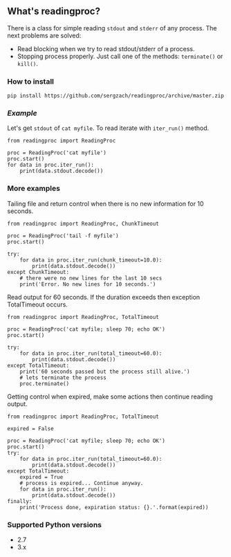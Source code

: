 ## What's readingproc?

There is a class for simple reading `stdout` and `stderr` of any process. 
The next problems are solved:
* Read blocking when we try to read stdout/stderr of a process. 
* Stopping process properly. Just call one of the methods: `terminate()` or `kill()`.

### How to install

`pip install https://github.com/sergzach/readingproc/archive/master.zip`

### *Example*

Let's get `stdout` of `cat myfile`. To read iterate with `iter_run()` method.

```
from readingproc import ReadingProc

proc = ReadingProc('cat myfile')
proc.start()
for data in proc.iter_run():
    print(data.stdout.decode())
```

### More examples

Tailing file and return control when there is no new information for 10 seconds.

```
from readingproc import ReadingProc, ChunkTimeout

proc = ReadingProc('tail -f myfile')
proc.start()

try:
    for data in proc.iter_run(chunk_timeout=10.0):
        print(data.stdout.decode())
except ChunkTimeout:
    # there were no new lines for the last 10 secs
    print('Error. No new lines for 10 seconds.')    
```

Read output for 60 seconds. If the duration exceeds then exception TotalTimeout occurs.
```
from readingproc import ReadingProc, TotalTimeout

proc = ReadingProc('cat myfile; sleep 70; echo OK')
proc.start()

try:
    for data in proc.iter_run(total_timeout=60.0):
        print(data.stdout.decode())
except TotalTimeout:
    print('60 seconds passed but the process still alive.')
    # lets terminate the process
    proc.terminate()
```

Getting control when expired, make some actions then continue reading output.

```
from readingproc import ReadingProc, TotalTimeout

expired = False

proc = ReadingProc('cat myfile; sleep 70; echo OK')
proc.start()
try:
    for data in proc.iter_run(total_timeout=60.0):
        print(data.stdout.decode())
except TotalTimeout:
    expired = True
    # process is expired... Continue anyway.
    for data in proc.iter_run():
        print(data.stdout.decode())
finally:
    print('Process done, expiration status: {}.'.format(expired))
```


### Supported Python versions
* 2.7
* 3.x